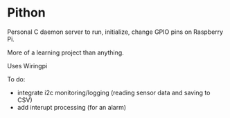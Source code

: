 # Pithon

Personal C daemon server to run, initialize, change GPIO pins on Raspberry Pi.

More of a learning project than anything.

Uses Wiringpi

To do:

- integrate i2c monitoring/logging (reading sensor data and saving to CSV)
- add interupt processing (for an alarm)
